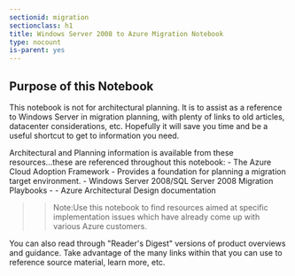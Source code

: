 ```yaml
---
sectionid: migration
sectionclass: h1
title: Windows Server 2008 to Azure Migration Notebook
type: nocount
is-parent: yes
---
```


## Purpose of this Notebook

This notebook is not for architectural planning. It is to assist as a reference to Windows Server in migration planning, with plenty of links to old articles, datacenter considerations, etc. Hopefully it will save you time and be a useful shortcut to get to information you need.

Architectural and Planning information is available from these resources...these are referenced throughout this notebook: 
	- The Azure Cloud Adoption Framework - Provides a foundation for planning a migration target environment.
	- Windows Server 2008/SQL Server 2008 Migration Playbooks - 
	- Azure Architectural Design documentation 

>> Note:Use this notebook to find resources aimed at specific implementation issues which have already come up with various Azure customers.

You can also read through "Reader's Digest" versions of product overviews and guidance. Take advantage of the many links within that you can use to reference source material, learn more, etc. 

